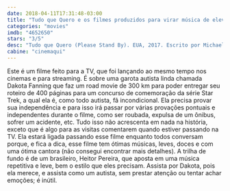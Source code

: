 ```yaml
---
date: 2018-04-11T17:31:48-03:00
title: "Tudo que Quero e os filmes produzidos para virar música de elevador"
categories: "movies"
imdb: "4652650"
stars: "3/5"
desc: "Tudo que Quero (Please Stand By). EUA, 2017. Escrito por Michael Golamco, dirigido por Ben Lewin, com Dakota Fanning, Toni Collette, Alice Eve."
cabine: "cinemaqui"
---
```

Este é um filme feito para a TV, que foi lançando ao mesmo tempo nos cinemas e para streaming. É sobre uma garota autista linda chamada Dakota Fanning que faz um road movie de 300 km para poder entregar seu roteiro de 400 páginas para um concurso de comemoração da série Star Trek, a qual ela é, como todo autista, fã incondicional. Ela precisa provar sua independência e para isso irá passar por várias provações pontuais e independentes durante o filme, como ser roubada, expulsa de um ônibus, sofrer um acidente, etc. Tudo isso não acrescenta em nada na história, exceto que é algo para as visitas comentarem quando estiver passando na TV. Ela estará ligada passando esse filme enquanto todos conversam porque, e fica a dica, esse filme tem ótimas músicas, leves, doces e com uma ótima cantora (não consegui encontrar mais detalhes). A trilha de fundo é de um brasileiro, Heitor Pereira, que aposta em uma música repetitiva e leve, bem o estilo que eles precisam. Assista por Dakota, pois ela merece, e assista como um autista, sem prestar atenção ou tentar achar emoções; é inútil.
